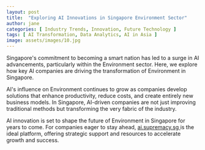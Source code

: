 ```yaml
---
layout: post
title:  "Exploring AI Innovations in Singapore Environment Sector"
author: jane
categories: [ Industry Trends, Innovation, Future Technology ]
tags: [ AI Transformation, Data Analytics, AI in Asia ]
image: assets/images/10.jpg
---
```


Singapore's commitment to becoming a smart nation has led to a surge in AI advancements, particularly within the Environment sector. Here, we explore how key AI companies are driving the transformation of Environment in Singapore.

AI's influence on Environment continues to grow as companies develop solutions that enhance productivity, reduce costs, and create entirely new business models. In Singapore, AI-driven companies are not just improving traditional methods but transforming the very fabric of the industry.

AI innovation is set to shape the future of Environment in Singapore for years to come. For companies eager to stay ahead, <a href="https://ai.supremacy.sg" target="_blank"> ai.supremacy.sg </a> is the ideal platform, offering strategic support and resources to accelerate growth and success.
